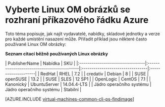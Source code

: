 <properties
   pageTitle="Vyberte Linux OM obrázků se rozhraní příkazového řádku Azure | Microsoft Azure"
   description="Zjistěte, jak rozhodnout, publisher, nabídky a SKU pro obrázky s při vytváření virtuálních počítačů Linux s nasazení modelu správce prostředků."
   services="virtual-machines-linux"
   documentationCenter=""
   authors="squillace"
   manager="timlt"
   editor=""
   tags="azure-resource-manager"
   />

<tags
   ms.service="virtual-machines-linux"
   ms.devlang="na"
   ms.topic="article"
   ms.tgt_pltfrm="vm-linux"
   ms.workload="infrastructure"
   ms.date="08/23/2016"
   ms.author="rasquill"/>

# <a name="select-linux-vm-images-with-the-azure-cli"></a>Vyberte Linux OM obrázků se rozhraní příkazového řádku Azure

Toto téma popisuje, jak najít vydavatelé, nabídky, skladové jednotky a verze pro každé umístění nasazení může. Přiřadit příklad jsou některé často používané Linux OM obrázky:

**Seznam citací běžně používaných Linux obrázky**


| PublisherName                        | Nabídka                                 | SKU                         |
|:---------------------------------|:-------------------------------------------|:---------------------------------|:--------------------|
| RedHat                           | RHEL                                       | 7.2                              |
| credativ                         | Debian                                     | 8                                | 
| SUSE                             | openSUSE                                   | 13.2                             |
| SUSE                             | SLES                                       | 12 SP1                           |
| OpenLogic                        | CentOS                                     | 7.1                              |
| Kanonický                        | UbuntuServer                               | 14.04.4-LTS                      |
| Jádro operačního systému                           | Jádro operačního systému                                     | Stabilní                           |


[AZURE.INCLUDE [virtual-machines-common-cli-ps-findimage](../../includes/virtual-machines-common-cli-ps-findimage.md)]
